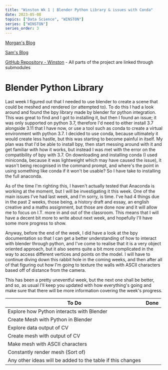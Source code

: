 ```yaml
---
title: "Winston Wk 1 | Blender Python Library & issues with Conda"
date: 2023-05-08
topics: ["Data Science", "WINSTON"]
series: ["WINSTON"]
series_order: 3
---
```


[Morgan's Blog](https://Morgan-Potter.github.io)

[Sam's Blog](https://samsidebotham.com)

[GitHub Repository - Winston](https://github.com/joush007/WINSTON) - All parts of the project are linked through submodules

# Blender Python Library
Last week I figured out that I needed to use blender to create a scene that could be meshed and rendered (or attempted to). To do this I had a look around and found the bpy library made by blender for python integration. This was great to find and I got to installing it, but then I found an issue; it was only supported on python 3.7, therefore I'd need to either install 3.7 alongside 3.11 that I have now, or use a tool such as conda to create a virtual environment with python 3.7. I decided to use conda, because ultimately it would create less hastle, but this was starting to become painful in itself. My plan was that I'd be able to install bpy, then start messing around with it and get familiar with how it works, but instead I was met with the error on the compatibility of bpy with 3.7. On downloading and installing conda (I used miniconda, because it was lightweight which may have caused the issue), it wasn't being recognised in the command prompt, and where's the point in using something like conda if it won't be usable? So I have take to installing the full anaconda.

As of the time I'm righting this, I haven't actually tested that Anaconda is working at the moment, but I will be investigating it this week. One of the main issues I've had last week, and I'm sorry, is time. I've had 4 things due in the past 2 weeks, those being, a history draft and essay, an english creative and a maths assignment, but those are done now and it will allow me to focus on I.T. more in and out of the classroom. This means that I will have a decent bit more to write about next week, and hopefully I'll have some more progress to show.

Anyway, before the end of the week, I did have a look at the bpy documentation so that I can get a better understanding of how to interact with blender through python, and I've come to realise that it is a very object oriented approach, but it also seems quite a bit more complicated in the way to access different vertices and points on the model. I will have to continue diving down this rabbit hole in the coming weeks, and then after all of that figuring out how I'm going to texture the walls with ASCII characters based off of distance from the camera.

This has been a pretty uneventful week, but the next one shall be better, and so, as usual I'll keep you updated with how everything's going and make sure that there will be more information covering the week's progress.

|To Do|Done|
|-|-|
|Explore how Python interacts with Blender| |
|Create Mesh with Python in Blender| |
|Explore data output of CV||
|Create mesh with output of CV||
|Make mesh with ASCII characters||
|Constantly render mesh (Sort of)||
|Any other ideas will be added to the table if this changes||